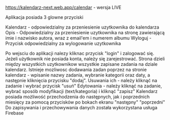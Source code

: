 https://kalendarz-next.web.app/calendar         -   wersja LIVE

Aplikacja posiada 3 glowne przyciski

Kalendarz - odpowiedzialny za przeniesienie uzytkownika do kalendarza 
Opis - Odpowiedzialny za przeniesienie uzytkownika na stronę zawierającą imie i nazwisko autora, wraz z email'em i numerem albumu 
Wyloguj - Przycisk odpowiedzialny za wylogowanie uzytkownika

Po wejsciu do aplikacji nalezy kliknac przycisk "login" i zalogować się.
Jeżeli użytkownik nie posiada konta, należy się zarejestrować. Strona dzieli między wszystkich uzytkownikow wszystkie zapisane zadania na dziale kalendarz.
Istnieje mozliwosc dodawania zadan poprzez na stronie kalendarz - wpisanie nazwy zadania, wybranie kategorii oraz daty, a następnie kliknięcia przycisku "dodaj". 
Usuwania ich - należy kliknąć na zadanie i wybrać przycisk "usuń" 
Edytowania - należy kliknąć na zadanie, wybrać sposób modyfikacji (text/kategoria) i kliknąć "zapisz" 
Kalendarz posiada możliwość przechodzenia do następnych, jak i poprzednich miesięcy za pomocą przycisków po bokach ekranu "następny" "poprzedni"
Do zapisywania i przechowywania danych została wykorzystana usługa Firebase
